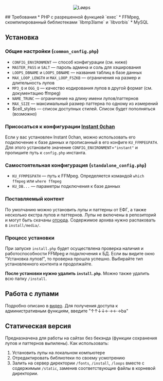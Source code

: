 <p align="center">
  <img src="http://i.imgur.com/4blLPjP.png" alt="Løøps"/>
</p>
## Требования
* PHP с разрешенной функцией `exec`
* FFMpeg, скомпилированный библиотеками `libmp3lame` и `libvorbis`
* MySQL

## Установка

### Общие настройки (`common_config.php`)
* `CONFIG_ENVIRONMENT` — способ конфигурации (см. ниже)
* `MASTER_PASS` и `SALT` — пароль админа и соль для хэширования
* `LOOPS_DBNAME` и `LOOPS_DBNAME` — названия таблиц в базе данных
* `MAX_LOOP_LENGTH` и `MAX_LOOP_FSZKB` — ограничения на размер и длительность лупов
* `MP3_Q` и `OGG_Q` — качество кодирования лупов в другой формат (см. документацию ffmpeg)
* `NAME_TRUNC` — ограничение на длину имени лупов/паттернов
* `MAX_SIZE` — максимальный размер паттерна по одному из измерений
* $cell_styles — список доступных стилей. Список будет пополняться (возможно)

### Присосаться к конфигурации [Instant 0chan](https://github.com/Juribiyan/instant-0chan)
Если у вас установлен Instant 0chan, можно использовать его подключение к базе данных и прописанный в его конфиге `KU_FFMPEGPATH`. Для этого установите значение `CONFIG_ENVIRONMENT`=`"instant"` и пропишите путь к `config.php` инстанта.

### Самостоятельная конфигурация (`standalone_config.php`)
* `KU_FFMPEGPATH` — путь к FFMpeg. Определяется командой `which ffmpeg` или `where ffmpeg`
* `KU_DB...` — параметры подключения к базе данных

### Поставляемый контент
По умолчанию можно установить лупы и паттерны от ЕФГ, а также несколько екстра лупов и паттернов. Лупы не включены в репозиторий и могут быть скачаны [отсюда](https://mega.nz/#!ZUZjkCiY!BOVxsEr0adF6IDglIQcVzdFogo28YQKlZG0-JJ2EaY4). Содержимое архива нужно распаковать в `install/media/`.

### Процесс установки
При запуске `install.php` будет осуществлена проверка наличия и работоспособности FFMpeg и подключения к БД. Если вы видите окно "Установка лупов!", то проверка прошла успешно. Выбирайте тип установленного контента и продолжайте.

**После установки нужно удалить `install.php`**. Можно также удалить всю папку `/install`.

## Работа с лупами
Подробно описано в [видео](http://www.youtube.com/watch?v=tNYiIzmDxuw).
Для получения доступа к административным функциям, введите "↑↑↓↓←→←→ba"

## Статическая версия
Предназначена для работы на сайтах без бекэнда (функции сохранения лупов и паттернов выпилены). Как использовать:
1. Установить лупы на локальном компьютере
2. Отредактировать библиотеки по своему усмотрению
3. Залить на сервер директории `/fonts`, `/install`, `/loops` вместе с содержимым `/static`, заменив соответствующие файлы в корневой директории.
